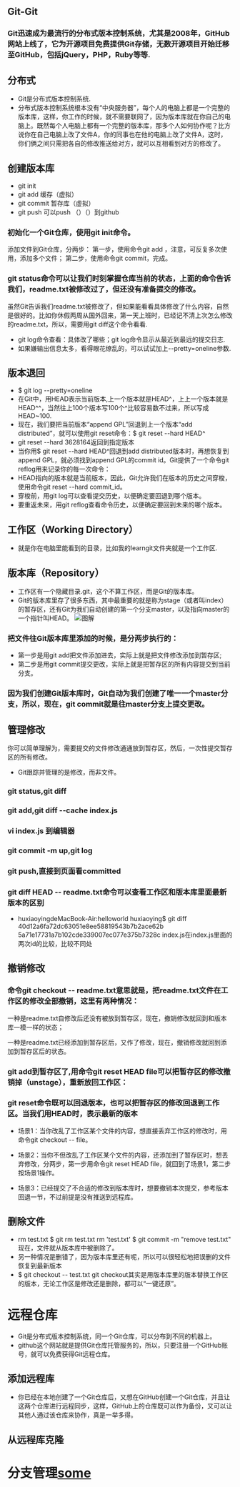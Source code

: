 ## Git-Git
###  Git迅速成为最流行的分布式版本控制系统，尤其是2008年，GitHub网站上线了，它为开源项目免费提供Git存储，无数开源项目开始迁移至GitHub，包括jQuery，PHP，Ruby等等.
## 分布式
- Git是分布式版本控制系统.
- 分布式版本控制系统根本没有“中央服务器”，每个人的电脑上都是一个完整的版本库，这样，你工作的时候，就不需要联网了，因为版本库就在你自己的电脑上。既然每个人电脑上都有一个完整的版本库，那多个人如何协作呢？比方说你在自己电脑上改了文件A，你的同事也在他的电脑上改了文件A，这时，你们俩之间只需把各自的修改推送给对方，就可以互相看到对方的修改了。
## 创建版本库
- git init
- git add 缓存（虚拟）
- git commit 暂存库（虚拟）
- git push 可以push （）（）到github
### 初始化一个Git仓库，使用git init命令。
添加文件到Git仓库，分两步：
第一步，使用命令git add <file>，注意，可反复多次使用，添加多个文件；
第二步，使用命令git commit，完成。
### git status命令可以让我们时刻掌握仓库当前的状态，上面的命令告诉我们，readme.txt被修改过了，但还没有准备提交的修改。

虽然Git告诉我们readme.txt被修改了，但如果能看看具体修改了什么内容，自然是很好的。比如你休假两周从国外回来，第一天上班时，已经记不清上次怎么修改的readme.txt，所以，需要用git diff这个命令看看.
- git log命令查看：具体改了哪些；git log命令显示从最近到最远的提交日志.
- 如果嫌输出信息太多，看得眼花缭乱的，可以试试加上--pretty=oneline参数.
## 版本退回
- $ git log --pretty=oneline
- 在Git中，用HEAD表示当前版本,上一个版本就是HEAD^，上上一个版本就是HEAD^^，当然往上100个版本写100个^比较容易数不过来，所以写成HEAD~100.
- 现在，我们要把当前版本“append GPL”回退到上一个版本“add distributed”，就可以使用git reset命令：$ git reset --hard HEAD^
- git reset --hard 3628164返回到指定版本
- 当你用$ git reset --hard HEAD^回退到add distributed版本时，再想恢复到append GPL，就必须找到append GPL的commit id。Git提供了一个命令git reflog用来记录你的每一次命令：
- HEAD指向的版本就是当前版本，因此，Git允许我们在版本的历史之间穿梭，使用命令git reset --hard commit_id。
- 穿梭前，用git log可以查看提交历史，以便确定要回退到哪个版本。
- 要重返未来，用git
reflog查看命令历史，以便确定要回到未来的哪个版本。
## 工作区（Working Directory）
- 就是你在电脑里能看到的目录，比如我的learngit文件夹就是一个工作区.
## 版本库（Repository）
- 工作区有一个隐藏目录.git，这个不算工作区，而是Git的版本库。
- Git的版本库里存了很多东西，其中最重要的就是称为stage（或者叫index）的暂存区，还有Git为我们自动创建的第一个分支master，以及指向master的一个指针叫HEAD。
![图解](leanote://file/getImage?fileId=57a6e38dcca0015132000000)
### 把文件往Git版本库里添加的时候，是分两步执行的：
- 第一步是用git add把文件添加进去，实际上就是把文件修改添加到暂存区;
- 第二步是用git commit提交更改，实际上就是把暂存区的所有内容提交到当前分支。
### 因为我们创建Git版本库时，Git自动为我们创建了唯一一个master分支，所以，现在，git commit就是往master分支上提交更改。
## 管理修改
你可以简单理解为，需要提交的文件修改通通放到暂存区，然后，一次性提交暂存区的所有修改。
- Git跟踪并管理的是修改，而非文件。
### git status,git diff
### git add,git diff --cache index.js 
### vi index.js 到编辑器
### git commit -m up,git log
### git push,直接到页面看committed
### git diff HEAD -- readme.txt命令可以查看工作区和版本库里面最新版本的区别
- huxiaoyingdeMacBook-Air:helloworld huxiaoying$ git diff 40d12a6fa72dc63051e8ee58819543b7b2ace62b 5a71e17731a7b102cde339007ec077e375b7328c index.js在index.js里面的两次id的比较，比较不同处
## 撤销修改
### 命令git checkout -- readme.txt意思就是，把readme.txt文件在工作区的修改全部撤销，这里有两种情况：

一种是readme.txt自修改后还没有被放到暂存区，现在，撤销修改就回到和版本库一模一样的状态；

一种是readme.txt已经添加到暂存区后，又作了修改，现在，撤销修改就回到添加到暂存区后的状态。
### git add到暂存区了,用命令git reset HEAD file可以把暂存区的修改撤销掉（unstage），重新放回工作区：
### git reset命令既可以回退版本，也可以把暂存区的修改回退到工作区。当我们用HEAD时，表示最新的版本
- 场景1：当你改乱了工作区某个文件的内容，想直接丢弃工作区的修改时，用命令git checkout -- file。

- 场景2：当你不但改乱了工作区某个文件的内容，还添加到了暂存区时，想丢弃修改，分两步，第一步用命令git reset HEAD file，就回到了场景1，第二步按场景1操作。

- 场景3：已经提交了不合适的修改到版本库时，想要撤销本次提交，参考版本回退一节，不过前提是没有推送到远程库。
## 删除文件
- rm test.txt 
$ git rm test.txt
rm 'test.txt'
$ git commit -m "remove test.txt"
现在，文件就从版本库中被删除了。
- 另一种情况是删错了，因为版本库里还有呢，所以可以很轻松地把误删的文件恢复到最新版本
- $ git checkout -- test.txt
git checkout其实是用版本库里的版本替换工作区的版本，无论工作区是修改还是删除，都可以“一键还原”。
# 远程仓库
- Git是分布式版本控制系统，同一个Git仓库，可以分布到不同的机器上。
- github这个网站就是提供Git仓库托管服务的，所以，只要注册一个GitHub账号，就可以免费获得Git远程仓库。
## 添加远程库
- 你已经在本地创建了一个Git仓库后，又想在GitHub创建一个Git仓库，并且让这两个仓库进行远程同步，这样，GitHub上的仓库既可以作为备份，又可以让其他人通过该仓库来协作，真是一举多得。
## 从远程库克隆
# 分支管理[some](http://www.liaoxuefeng.com/wiki/0013739516305929606dd18361248578c67b8067c8c017b000/0013743862006503a1c5bf5a783434581661a3cc2084efa000)

















